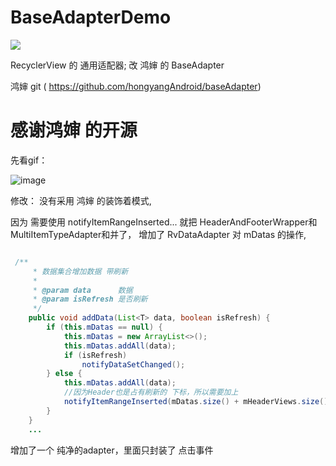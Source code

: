 # BaseAdapterDemo

[![](https://www.jitpack.io/v/Yuanarcheannovice/BaseAdapterDemo.svg)](https://www.jitpack.io/#Yuanarcheannovice/BaseAdapterDemo)

RecyclerView 的 通用适配器;  改 鸿婶 的 BaseAdapter

鸿婶 git ( https://github.com/hongyangAndroid/baseAdapter)
# 感谢鸿婶 的开源

先看gif：

![image](https://github.com/Yuanarcheannovice/BaseAdapterDemo/blob/master/gif/adapter.gif)

修改：
没有采用 鸿婶 的装饰着模式, 

因为 需要使用 notifyItemRangeInserted... 
就把 HeaderAndFooterWrapper和MultiItemTypeAdapter和并了，
增加了 RvDataAdapter 对 mDatas 的操作,

```java

 /**
     * 数据集合增加数据 带刷新
     *
     * @param data      数据
     * @param isRefresh 是否刷新
     */
    public void addData(List<T> data, boolean isRefresh) {
        if (this.mDatas == null) {
            this.mDatas = new ArrayList<>();
            this.mDatas.addAll(data);
            if (isRefresh)
                notifyDataSetChanged();
        } else {
            this.mDatas.addAll(data);
            //因为Header也是占有刷新的 下标，所以需要加上
            notifyItemRangeInserted(mDatas.size() + mHeaderViews.size() - data.size(), data.size());
        }
    }
    ...
```

增加了一个 纯净的adapter，里面只封装了 点击事件  


